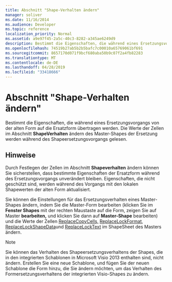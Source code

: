 ```yaml
---
title: Abschnitt "Shape-Verhalten ändern"
manager: soliver
ms.date: 11/16/2014
ms.audience: Developer
ms.topic: reference
localization_priority: Normal
ms.assetid: a9e97f45-2a5c-40c3-8282-a345ae6249d9
description: Bestimmt die Eigenschaften, die während eines Ersetzungsvorgangs von der alten Form auf die Ersatzform übertragen werden. Die Werte der Zellen im Abschnitt ShapeVerhalten ändern des Master-Shapes der Ersetzung werden während des Shapeersetzungsvorgangs gelesen.
ms.openlocfilehash: 74519b27ab5b2b5bafc7c00010a65769061bf691
ms.sourcegitcommit: 8657170d071f9bcf680aba50b9c07f2a4fb82283
ms.translationtype: MT
ms.contentlocale: de-DE
ms.lasthandoff: 04/28/2019
ms.locfileid: "33418666"
---
```

# <a name="change-shape-behavior-section"></a>Abschnitt "Shape-Verhalten ändern"

Bestimmt die Eigenschaften, die während eines Ersetzungsvorgangs von der alten Form auf die Ersatzform übertragen werden. Die Werte der Zellen im Abschnitt **ShapeVerhalten** ändern des Master-Shapes der Ersetzung werden während des Shapeersetzungsvorgangs gelesen. 
  
## <a name="remarks"></a>Hinweise

Durch Festlegen der Zellen im Abschnitt **Shapeverhalten** ändern können Sie sicherstellen, dass bestimmte Eigenschaften der Ersatzform während des Ersetzungsvorgangs unverändert bleiben. Eigenschaften, die nicht geschützt sind, werden während des Vorgangs mit den lokalen Shapewerten der alten Form aktualisiert. 
  
Sie können die Einstellungen für das Ersetzungsverhalten eines Master-Shapes ändern, indem Sie die Master-Form bearbeiten (klicken Sie im **Fenster Shapes** mit der rechten Maustaste auf die Form, zeigen Sie auf Master **bearbeiten,** und klicken Sie dann auf **Master-Shape** bearbeiten) und die Werte der Zellen [ReplaceCopyCells,](replacecopycells-cell-change-shape-behavior-section.md) [ReplaceLockFormat,](replacelockformat-cell-change-shape-behavior-section.md) [ReplaceLockShapeData](replacelockshapedata-cell-change-shape-behavior-section.md)und [ReplaceLockText](replacelocktext-cell-change-shape-behavior-section.md) im ShapeSheet des Masters ändern. 
  
> [!NOTE]
> Sie können das Verhalten des Shapeersetzungsverhaltens der Shapes, die in den integrierten Schablonen in Microsoft Visio 2013 enthalten sind, nicht ändern. Erstellen Sie eine neue Schablone, und fügen Sie der neuen Schablone die Form hinzu, die Sie ändern möchten, um das Verhalten des Formersetzungsverhaltens der integrierten Visio-Shapes zu ändern. 
  

